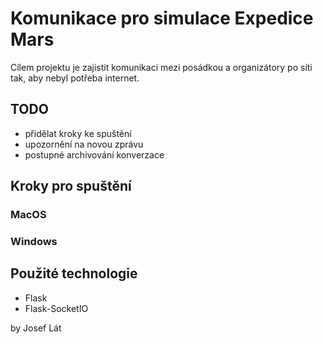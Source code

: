 # Komunikace pro simulace Expedice Mars
Cílem projektu je zajistit komunikaci mezi posádkou a organizátory po síti tak, aby nebyl potřeba internet.

## TODO

- přidělat kroky ke spuštění
- upozornění na novou zprávu
- postupné archivování konverzace


## Kroky pro spuštění

### MacOS

### Windows

## Použité technologie

- Flask
- Flask-SocketIO

by Josef Lát